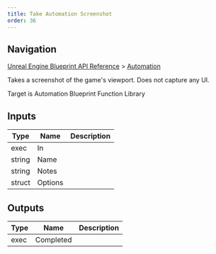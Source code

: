 ```yaml
---
title: Take Automation Screenshot
order: 36
---
```

## Navigation

[Unreal Engine Blueprint API Reference](https://dev.epicgames.com/documentation/en-us/unreal-engine/BlueprintAPI) > [Automation](https://dev.epicgames.com/documentation/en-us/unreal-engine/BlueprintAPI/Automation)

Takes a screenshot of the game's viewport. Does not capture any UI.

Target is Automation Blueprint Function Library

## Inputs

| Type | Name | Description |
| --- | --- | --- |
| exec | In |  |
| string | Name |  |
| string | Notes |  |
| struct | Options |  |

## Outputs

| Type | Name | Description |
| --- | --- | --- |
| exec | Completed |  |
